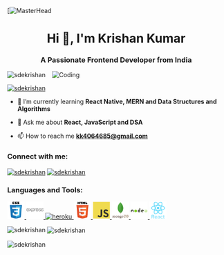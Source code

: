 [![MasterHead](https://cdn-images.zety.com/pages/how_to_write_web_developer_resume.jpg)

<h1 align="center">Hi 👋, I'm Krishan Kumar</h1>
<h3 align="center">A Passionate Frontend Developer from India</h3>
<img align="right" alt="Coding" width="400" src="https://camo.githubusercontent.com/c1dcb74cc1c1835b1d716f5051499a2814c683c806b15f04b0eba492863703e9/68747470733a2f2f63646e2e6472696262626c652e636f6d2f75736572732f3733303730332f73637265656e73686f74732f363538313234332f6176656e746f2e676966">


<p align="left"> <img src="https://komarev.com/ghpvc/?username=sdekrishan&label=Profile%20views&color=0e75b6&style=flat" alt="sdekrishan" /> </p>

<p align="left"> <a href="https://twitter.com/sdekrishan" target="blank"><img src="https://img.shields.io/twitter/follow/sdekrishan?logo=twitter&style=for-the-badge" alt="sdekrishan" /></a> </p>

- 🌱 I’m currently learning **React Native, MERN and Data Structures and Algorithms**

- 💬 Ask me about **React, JavaScript and DSA**

- 📫 How to reach me **kk4064685@gmail.com**

<h3 align="left">Connect with me:</h3>
<p align="left">
<a href="https://twitter.com/sdekrishan" target="blank"><img align="center" src="https://raw.githubusercontent.com/rahuldkjain/github-profile-readme-generator/master/src/images/icons/Social/twitter.svg" alt="sdekrishan" height="30" width="40" /></a>
<a href="https://linkedin.com/in/sdekrishan" target="blank"><img align="center" src="https://raw.githubusercontent.com/rahuldkjain/github-profile-readme-generator/master/src/images/icons/Social/linked-in-alt.svg" alt="sdekrishan" height="30" width="40" /></a>

</p>

<h3 align="left">Languages and Tools:</h3>
<p align="left"> <a href="https://www.w3schools.com/css/" target="_blank" rel="noreferrer"> <img src="https://raw.githubusercontent.com/devicons/devicon/master/icons/css3/css3-original-wordmark.svg" alt="css3" width="40" height="40"/> </a> <a href="https://expressjs.com" target="_blank" rel="noreferrer"> <img src="https://raw.githubusercontent.com/devicons/devicon/master/icons/express/express-original-wordmark.svg" alt="express" width="40" height="40"/> </a> <a href="https://heroku.com" target="_blank" rel="noreferrer"> <img src="https://www.vectorlogo.zone/logos/heroku/heroku-icon.svg" alt="heroku" width="40" height="40"/> </a> <a href="https://www.w3.org/html/" target="_blank" rel="noreferrer"> <img src="https://raw.githubusercontent.com/devicons/devicon/master/icons/html5/html5-original-wordmark.svg" alt="html5" width="40" height="40"/> </a> <a href="https://developer.mozilla.org/en-US/docs/Web/JavaScript" target="_blank" rel="noreferrer"> <img src="https://raw.githubusercontent.com/devicons/devicon/master/icons/javascript/javascript-original.svg" alt="javascript" width="40" height="40"/> </a> <a href="https://www.mongodb.com/" target="_blank" rel="noreferrer"> <img src="https://raw.githubusercontent.com/devicons/devicon/master/icons/mongodb/mongodb-original-wordmark.svg" alt="mongodb" width="40" height="40"/> </a> <a href="https://nodejs.org" target="_blank" rel="noreferrer"> <img src="https://raw.githubusercontent.com/devicons/devicon/master/icons/nodejs/nodejs-original-wordmark.svg" alt="nodejs" width="40" height="40"/> </a> <a href="https://reactjs.org/" target="_blank" rel="noreferrer"> <img src="https://raw.githubusercontent.com/devicons/devicon/master/icons/react/react-original-wordmark.svg" alt="react" width="40" height="40"/> </a> </p>

<p><img align="left" src="https://github-readme-stats.vercel.app/api/top-langs?username=sdekrishan&show_icons=true&locale=en&layout=compact" alt="sdekrishan" /></p>

<p>&nbsp;<img align="center" src="https://github-readme-stats.vercel.app/api?username=sdekrishan&show_icons=true&locale=en" alt="sdekrishan" /></p>

<p><img align="center" src="https://github-readme-streak-stats.herokuapp.com/?user=sdekrishan&" alt="sdekrishan" /></p>
